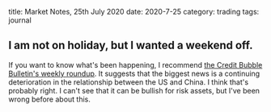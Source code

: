 title: Market Notes, 25th July 2020
date: 2020-7-25
category: trading
tags: journal

## I am not on holiday, but I wanted a weekend off.

If you want to know what's been happening, I recommend [the Credit Bubble Bulletin's weekly roundup](http://creditbubblebulletin.blogspot.com/2020/07/weekly-commentary-crossing-red-lines.html?utm_source=feedburner&utm_medium=email&utm_campaign=Feed%3A+blogspot%2FvOLVyH+%28++Credit+Bubble+Bulletin%29).
It suggests that the biggest news is a continuing deterioration in the relationship between the US and China.
I think that's probably right.
I can't see that it can be bullish for risk assets, but I've been wrong before about this.